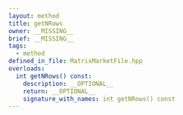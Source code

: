```yaml
---
layout: method
title: getNRows
owner: __MISSING__
brief: __MISSING__
tags:
  - method
defined_in_file: MatrixMarketFile.hpp
overloads:
  int getNRows() const:
    description: __OPTIONAL__
    return: __OPTIONAL__
    signature_with_names: int getNRows() const
---
```

